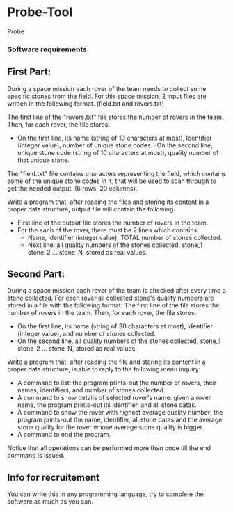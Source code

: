 # Probe-Tool

Probe

### Software requirements
## First Part:
During a space mission each rover of the team needs to collect some specific stones from the field. For this space mission, 2 input files are written in the following format. (field.txt and rovers.txt)

The first line of the "rovers.txt" file stores the number of rovers in the team.
Then, for each rover, the file stores:
- On the first line, its name (string of 10 characters at most),
Identifier (integer value), number of unique stone codes.
-On the second line, unique stone code (string of 10 characters at most), quality number of that unique stone.

The "field.txt" file contains characters representing the field, which contains some of the unique stone codes in it, that will be used to scan through to get the needed output. (6 rows, 20 columns).

Write a program that, after reading the files and storing its content in a proper data structure, output file will contain the following.
- First line of the output file stores the number of rovers in the team.
- For the each of the rover, there must be 2 lines which contains:
	-  Name, identifier (integer value), TOTAL number of stones collected.
	-  Next line: all quality numbers of the stones collected,
  	   stone_1 stone_2 ... stone_N, stored as real values.

## Second Part:
During a space mission each rover of the team
is checked after every time a stone collected.
For each rover all collected stone's quality numbers are stored in a file with the following
format.
The first line of the file stores the number of rovers in the team.
Then, for each rover, the file stores:
- On the first line, its name (string of 30 characters at most),
  identifier (integer value), and number of stones collected.
- On the second line, all quality numbers of the stones collected,
  stone_1 stone_2 ... stone_N, stored as real values.

Write a program that, after reading the file and storing its content
in a proper data structure, is able to reply to the following menu
inquiry:
- A command to list: the program prints-out the number of rovers, their names,
  identifiers, and number of stones collected.
- A command to show details of selected rover's name: given a rover name, the program prints-out
  its identifier, and all stone datas.
- A command to show the rover with highest average quality number: the program prints-out the name, identifier, all stone datas
  and the average stone quality for the rover whose average stone quality is
  bigger.
- A command to end the program.

Notice that all operations can be performed more than once till the
end command is issued.


## Info for recruitement

You can write this in any programming language,
try to complete the software as much as you can.

